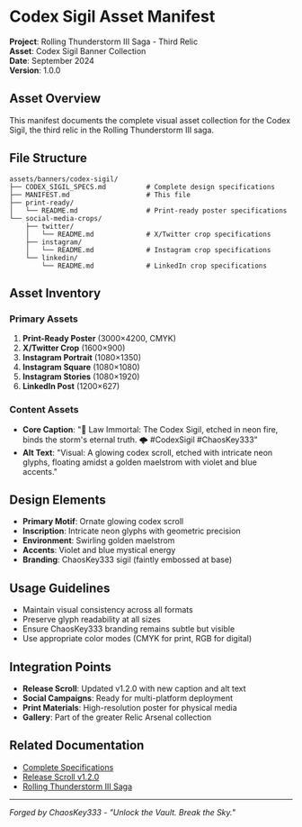 # Codex Sigil Asset Manifest

**Project**: Rolling Thunderstorm III Saga - Third Relic  
**Asset**: Codex Sigil Banner Collection  
**Date**: September 2024  
**Version**: 1.0.0

## Asset Overview
This manifest documents the complete visual asset collection for the Codex Sigil, the third relic in the Rolling Thunderstorm III saga.

## File Structure
```
assets/banners/codex-sigil/
├── CODEX_SIGIL_SPECS.md          # Complete design specifications
├── MANIFEST.md                   # This file
├── print-ready/
│   └── README.md                 # Print-ready poster specifications
└── social-media-crops/
    ├── twitter/
    │   └── README.md             # X/Twitter crop specifications
    ├── instagram/
    │   └── README.md             # Instagram crop specifications
    └── linkedin/
        └── README.md             # LinkedIn crop specifications
```

## Asset Inventory

### Primary Assets
1. **Print-Ready Poster** (3000×4200, CMYK)
2. **X/Twitter Crop** (1600×900)
3. **Instagram Portrait** (1080×1350)
4. **Instagram Square** (1080×1080)
5. **Instagram Stories** (1080×1920)
6. **LinkedIn Post** (1200×627)

### Content Assets
- **Core Caption**: "📜 Law Immortal: The Codex Sigil, etched in neon fire, binds the storm's eternal truth. 🌩️ #CodexSigil #ChaosKey333"
- **Alt Text**: "Visual: A glowing codex scroll, etched with intricate neon glyphs, floating amidst a golden maelstrom with violet and blue accents."

## Design Elements
- **Primary Motif**: Ornate glowing codex scroll
- **Inscription**: Intricate neon glyphs with geometric precision
- **Environment**: Swirling golden maelstrom
- **Accents**: Violet and blue mystical energy
- **Branding**: ChaosKey333 sigil (faintly embossed at base)

## Usage Guidelines
- Maintain visual consistency across all formats
- Preserve glyph readability at all sizes
- Ensure ChaosKey333 branding remains subtle but visible
- Use appropriate color modes (CMYK for print, RGB for digital)

## Integration Points
- **Release Scroll**: Updated v1.2.0 with new caption and alt text
- **Social Campaigns**: Ready for multi-platform deployment
- **Print Materials**: High-resolution poster for physical media
- **Gallery**: Part of the greater Relic Arsenal collection

## Related Documentation
- [Complete Specifications](./CODEX_SIGIL_SPECS.md)
- [Release Scroll v1.2.0](../../release-scrolls/v1.2.0.md)
- [Rolling Thunderstorm III Saga](../../README.md#gallery-of-relics)

---
*Forged by ChaosKey333 - "Unlock the Vault. Break the Sky."*